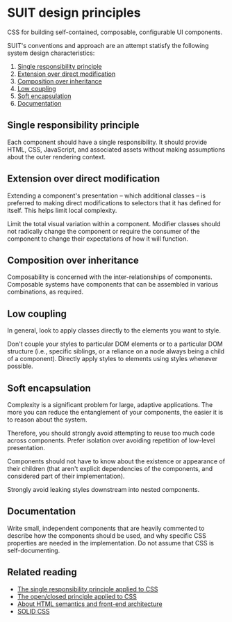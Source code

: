 # SUIT design principles

CSS for building self-contained, composable, configurable UI components.

SUIT's conventions and approach are an attempt statisfy the following system
design characteristics:

1. [Single responsibility principle](#single-responsibility-principle)
2. [Extension over direct modification](#extension)
3. [Composition over inheritance](#composition)
4. [Low coupling](#low-coupling)
5. [Soft encapsulation](#encapsulation)
6. [Documentation](#documentation)

<a name="single-responsibility-principle"></a>
## Single responsibility principle

Each component should have a single responsibility. It should provide HTML,
CSS, JavaScript, and associated assets without making assumptions about the
outer rendering context.

<a name="extension"></a>
## Extension over direct modification

Extending a component's presentation – which additional classes – is preferred
to making direct modifications to selectors that it has defined for itself.
This helps limit local complexity.

Limit the total visual variation within a component. Modifier classes should
not radically change the component or require the consumer of the component to
change their expectations of how it will function.

<a name="composition"></a>
## Composition over inheritance

Composability is concerned with the inter-relationships of components.
Composable systems have components that can be assembled in various
combinations, as required.

<a name="coupling"></a>
## Low coupling

In general, look to apply classes directly
to the elements you want to style.

Don't couple your styles to particular DOM elements or to a particular DOM
structure (i.e., specific siblings, or a reliance on a node always being a
child of a component). Directly apply styles to elements using styles whenever
possible.

<a name="encapsulation"></a>
## Soft encapsulation

Complexity is a significant problem for large, adaptive applications. The more
you can reduce the entanglement of your components, the easier it is to reason
about the system.

Therefore, you should strongly avoid attempting to reuse too much code across
components. Prefer isolation over avoiding repetition of low-level
presentation.

Components should not have to know about the existence or appearance of their
children (that aren't explicit dependencies of the components, and considered
part of their implementation).

Strongly avoid leaking styles downstream into nested components.

<a name="documentation"></a>
## Documentation

Write small, independent components that are heavily commented to describe how
the components should be used, and why specific CSS properties are needed in
the implementation. Do not assume that CSS is self-documenting.

## Related reading

* [The single responsibility principle applied to CSS](http://csswizardry.com/2012/04/the-single-responsibility-principle-applied-to-css/)
* [The open/closed principle applied to CSS](http://csswizardry.com/2012/06/the-open-closed-principle-applied-to-css/)
* [About HTML semantics and front-end architecture](http://nicolasgallagher.com/about-html-semantics-front-end-architecture/)
* [SOLID CSS](http://blog.millermedeiros.com/solid-css/)
